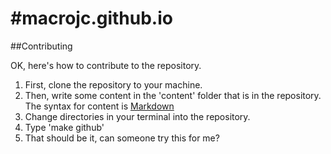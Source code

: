 #macrojc.github.io
=================

##Contributing

OK, here's how to contribute to the repository.

1) First, clone the repository to your machine.
2) Then, write some content in the 'content' folder that is in the repository. The syntax for content is [Markdown](http://daringfireball.net/projects/markdown/)
3) Change directories in your terminal into the repository. 
4) Type 'make github'
5) That should be it, can someone try this for me?
